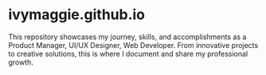 # ivymaggie.github.io
This repository showcases my journey, skills, and accomplishments as a  Product Manager, UI/UX Designer, Web Developer. From innovative projects to creative solutions, this is where I document and share my professional growth.
